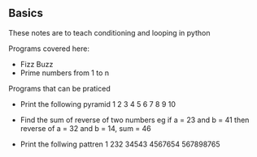 ## Basics

These notes are to teach conditioning and looping in python

Programs covered here:

- Fizz Buzz
- Prime numbers from 1 to n

Programs that can be praticed

- Print the following pyramid
1
2 3
4 5 6
7 8 9 10

- Find the sum of reverse of two numbers
eg if a = 23 and b = 41 then reverse of a = 32 and b = 14, sum = 46

- Print the follwing pattren
    1
   232
  34543
 4567654
567898765